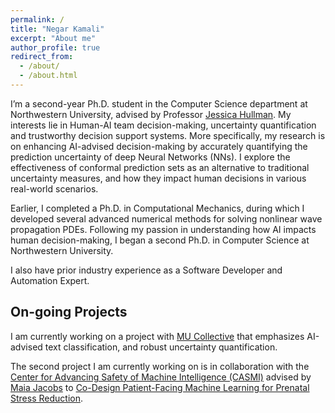 ```yaml
---
permalink: /
title: "Negar Kamali"
excerpt: "About me"
author_profile: true
redirect_from: 
  - /about/
  - /about.html
---
```

I’m a second-year Ph.D. student in the Computer Science department at Northwestern University, advised by Professor [Jessica Hullman](http://users.eecs.northwestern.edu/~jhullman/). My interests lie in Human-AI team decision-making, uncertainty quantification and trustworthy decision support systems. More specifically, my research is on enhancing AI-advised decision-making by accurately quantifying the prediction uncertainty of deep Neural Networks (NNs). I explore the effectiveness of conformal prediction sets as an alternative to traditional uncertainty measures, and how they impact human decisions in various real-world scenarios.

Earlier, I completed a Ph.D. in Computational Mechanics, during which I developed several advanced numerical methods for solving nonlinear wave propagation PDEs. Following my passion in understanding how AI impacts human decision-making, I began a second Ph.D. in Computer Science at Northwestern University. 

I also have prior industry experience as a Software Developer and Automation Expert.  

## On-going Projects

I am currently working on a project with [MU Collective](https://mucollective.northwestern.edu/) that emphasizes AI-advised text classification, and robust uncertainty quantification.

The second project I am currently working on is in collaboration with the [Center for Advancing Safety of Machine Intelligence (CASMI)](https://casmi.northwestern.edu/) advised by [Maia Jacobs](https://sites.northwestern.edu/nupath/people/) to [Co-Design Patient-Facing Machine Learning for Prenatal Stress Reduction](https://casmi.northwestern.edu/research/projects/prenatal-stress-reduction.html).





